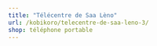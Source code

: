 ```yaml
---
title: "Télécentre de Saa Lèno"
url: /kobikoro/telecentre-de-saa-leno-3/
shop: téléphone portable
---
```

